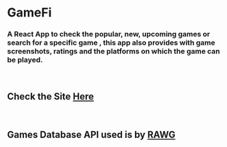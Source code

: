 # GameFi
### A React App to check the popular, new, upcoming games or search for a specific game , this app also provides with game screenshots, ratings and the platforms on which the game can be played.
<br>

## Check the Site [Here](https://gamefi.vercel.app/)
<br>

## Games Database API used is by [RAWG](https://rawg.io/apidocs) 